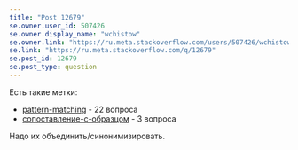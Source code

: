 ```yaml
---
title: "Post 12679"
se.owner.user_id: 507426
se.owner.display_name: "wchistow"
se.owner.link: "https://ru.meta.stackoverflow.com/users/507426/wchistow"
se.link: "https://ru.meta.stackoverflow.com/q/12679"
se.post_id: 12679
se.post_type: question
---
```

<p>Есть такие метки:</p>
<ul>
<li><a href="https://ru.stackoverflow.com/questions/tagged/pattern-matching" class="post-tag" title="показать вопросы с меткой [pattern-matching]" aria-label="показать вопросы с меткой [pattern-matching]" rel="tag" aria-labelledby="tag-pattern-matching-tooltip-container">pattern-matching</a> - 22 вопроса</li>
<li><a href="https://ru.stackoverflow.com/questions/tagged/%d1%81%d0%be%d0%bf%d0%be%d1%81%d1%82%d0%b0%d0%b2%d0%bb%d0%b5%d0%bd%d0%b8%d0%b5-%d1%81-%d0%be%d0%b1%d1%80%d0%b0%d0%b7%d1%86%d0%be%d0%bc" class="post-tag" title="показать вопросы с меткой [сопоставление-с-образцом]" aria-label="показать вопросы с меткой [сопоставление-с-образцом]" rel="tag" aria-labelledby="tag-сопоставление-с-образцом-tooltip-container">сопоставление-с-образцом</a> - 3 вопроса</li>
</ul>
<p>Надо их объединить/синонимизировать.</p>
